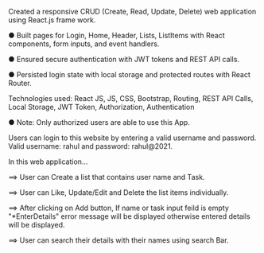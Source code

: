 Created a responsive CRUD (Create, Read, Update, Delete) web application using React.js frame work.

● Built pages for Login, Home, Header, Lists, ListItems with React components, form inputs, and event handlers.

● Ensured secure authentication with JWT tokens and REST API calls.

● Persisted login state with local storage and protected routes with React Router.

Technologies used: React JS, JS, CSS, Bootstrap, Routing, REST API Calls, Local Storage, JWT Token, Authorization, Authentication


● Note: Only authorized users are able to use this App.

Users can login to this website by entering a valid username and password.
Valid username: rahul and password: rahul@2021.

In this web application...

==> User can Create a list that contains user name and Task.

==> User can Like, Update/Edit and Delete the list items individually.

==> After clicking on Add button, If name or task input feild is empty "*EnterDetails" error message will be displayed otherwise entered details will be displayed.

==> User can  search their details with their names using search Bar.
